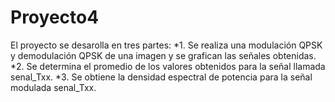 # Proyecto4

El proyecto se desarolla en tres partes:
  *1. Se realiza una modulación QPSK y demodulación QPSK de una imagen y se grafican las señales obtenidas. 
  *2. Se determina el promedio de los valores obtenidos para la señal llamada senal_Txx.
  *3. Se obtiene la densidad espectral de potencia para la señal modulada senal_Txx.
